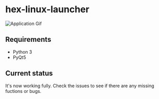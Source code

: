 # hex-linux-launcher

![Application Gif](https://i.imgur.com/CKw8WuT.gif)

## Requirements
- Python 3
- PyQt5

## Current status
It's now working fully. Check the issues to see if there are any missing fuctions or bugs.
